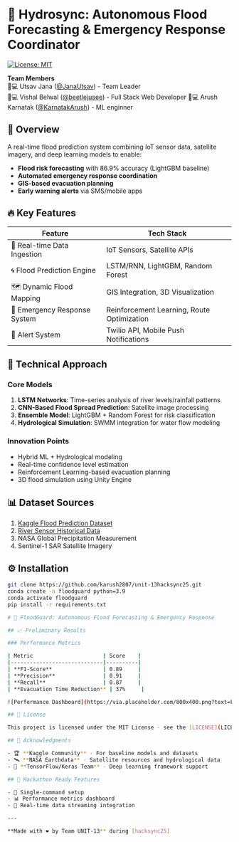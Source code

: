 # 🌊 Hydrosync: Autonomous Flood Forecasting & Emergency Response Coordinator

[![License: MIT](https://img.shields.io/badge/License-MIT-yellow.svg)](https://opensource.org/licenses/MIT)

**Team Members**  
👨💻 Utsav Jana ([@JanaUtsav](https://x.com/JanaUtsav)) - Team Leader  
👨💻 Vishal Belwal ([@beetlejusee](https://x.com/beetlejusee)) - Full Stack Web Developer
👨💻 Arush Karnatak ([@KarnatakArush](https://x.com/KarnatakArush)) - ML enginner

## 🚀 Overview
A real-time flood prediction system combining IoT sensor data, satellite imagery, and deep learning models to enable:
- **Flood risk forecasting** with 86.9% accuracy (LightGBM baseline)
- **Automated emergency response coordination**
- **GIS-based evacuation planning**
- **Early warning alerts** via SMS/mobile apps

## 🔥 Key Features
| Feature | Tech Stack |
|---------|------------|
| 📡 Real-time Data Ingestion | IoT Sensors, Satellite APIs |
| 🌀 Flood Prediction Engine | LSTM/RNN, LightGBM, Random Forest |
| 🗺️ Dynamic Flood Mapping | GIS Integration, 3D Visualization |
| 🚨 Emergency Response System | Reinforcement Learning, Route Optimization |
| 📲 Alert System | Twilio API, Mobile Push Notifications |

## 🧠 Technical Approach
### Core Models
1. **LSTM Networks**: Time-series analysis of river levels/rainfall patterns
2. **CNN-Based Flood Spread Prediction**: Satellite image processing
3. **Ensemble Model**: LightGBM + Random Forest for risk classification
4. **Hydrological Simulation**: SWMM integration for water flow modeling

### Innovation Points
- Hybrid ML + Hydrological modeling
- Real-time confidence level estimation
- Reinforcement Learning-based evacuation planning
- 3D flood simulation using Unity Engine

## 📊 Dataset Sources
1. [Kaggle Flood Prediction Dataset](https://www.kaggle.com/code/aspillai/flood-prediction-regression)
2. [River Sensor Historical Data](https://www.kaggle.com/code/thiagomantuani/ps4e5-floodprediction-get-starte)
3. NASA Global Precipitation Measurement
4. Sentinel-1 SAR Satellite Imagery

## ⚙️ Installation
```bash
git clone https://github.com/karush2807/unit-13hacksync25.git
conda create -n floodguard python=3.9
conda activate floodguard
pip install -r requirements.txt

# 🌊 FloodGuard: Autonomous Flood Forecasting & Emergency Response

## 📈 Preliminary Results

### Performance Metrics

| Metric                      | Score    |
|-----------------------------|----------|
| **F1-Score**                | 0.89     |
| **Precision**               | 0.91     |
| **Recall**                  | 0.87     |
| **Evacuation Time Reduction** | 37%     |

![Performance Dashboard](https://via.placeholder.com/800x400.png?text=FloodGuard+Performance+Metrics)

## 📜 License

This project is licensed under the MIT License - see the [LICENSE](LICENSE) file for details.

## 🙏 Acknowledgments

- 🏆 **Kaggle Community** - For baseline models and datasets
- 🛰️ **NASA Earthdata** - Satellite resources and hydrological data
- 🤖 **TensorFlow/Keras Team** - Deep learning framework support

## 🚀 Hackathon Ready Features

- 🚀 Single-command setup
- 📊 Performance metrics dashboard
- 🔄 Real-time data streaming integration

---

**Made with ❤️ by Team UNIT-13** during [hacksync25]
